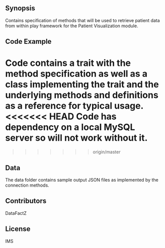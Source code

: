 ## Synopsis

Contains specification of methods that will be used to retrieve patient data from within play framework for the Patient Visualization module.

## Code Example

Code contains a trait with the method specification  as well as a class implementing the trait and the underlying methods and definitions as a reference for typical usage.
<<<<<<< HEAD
Code has dependency on a local MySQL server so will not work without it.
=======
>>>>>>> origin/master

## Data

The data folder contains sample output JSON files as implemented by the connection methods.

## Contributors

DataFactZ

## License

IMS